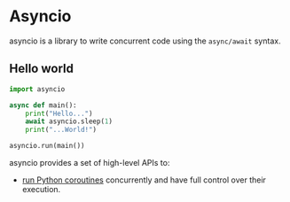 # Asyncio

asyncio is a library to write concurrent code using the `async/await` syntax.

## Hello world

```python
import asyncio

async def main():
    print("Hello...")
    await asyncio.sleep(1)
    print("...World!")

asyncio.run(main())
```

asyncio provides a set of high-level APIs to:

- [run Python coroutines](task.md) concurrently and have full control over their
execution.
